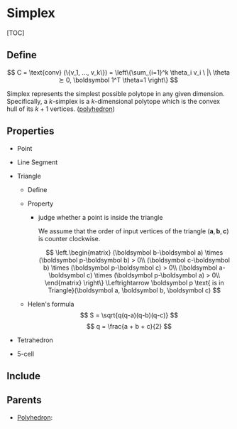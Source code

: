 # Simplex

[TOC]

## Define

$$
C = \text{conv} (\{v_1, ..., v_k\}) = \left\{\sum_{i=1}^k \theta_i v_i \ |\ \theta ⪰ 0, \boldsymbol 1^T \theta=1 \right\}
$$

Simplex represents the simplest possible polytope in any given dimension. Specifically, a $k$-simplex is a $k$-dimensional polytope which is the convex hull of its $k + 1$ vertices. ([polyhedron](./Polyhedron.md))

## Properties

* Point
* Line Segment
* Triangle
  - Define 
  - Property
    - judge whether a point is inside the triangle

      We assume that the order of input vertices of the triangle $(\boldsymbol a, \boldsymbol b, \boldsymbol c)$ is counter clockwise.

      $$
      \left.\begin{matrix}
      (\boldsymbol b-\boldsymbol a) \times (\boldsymbol p-\boldsymbol b) > 0\\
      (\boldsymbol c-\boldsymbol b) \times (\boldsymbol p-\boldsymbol c) > 0\\
      (\boldsymbol a-\boldsymbol c) \times (\boldsymbol p-\boldsymbol a) > 0\\
      \end{matrix} \right\} \Leftrightarrow \boldsymbol p \text{ is in Triangle}(\boldsymbol a, \boldsymbol b, \boldsymbol c)
      $$

  - Helen's formula
      $$
      S = \sqrt{q(q-a)(q-b)(q-c)}
      $$
      $$
      q = \frac{a + b + c}{2}
      $$

* Tetrahedron

- 5-cell

## Include

## Parents

- [Polyhedron](./Polyhedron.md): 

